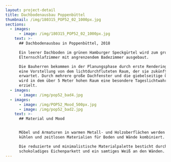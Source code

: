 ```yaml
---
layout: project-detail
title: Dachbodenausbau Poppenbüttel
thumbnail: /img/180315_POP52_02_1000px.jpg
sections:
  - images:
      - image: /img/180315_POP52_02_1000px.jpg
    text: >-
      ## Dachbodenausbau in Poppenbüttel, 2018

      Ein leerer Dachboden im grünen Hamburger Speckgürtel wird zum großzügigen
      Elternschlafzimmer mit angrenzendem Badezimmer ausgebaut.

      Die Bauherren bekommen in der Planungsphase durch erste Renderings bereits
      eine Vorstellung von dem lichtdurchfluteten Raum, der sie zukünftig
      erwartet. Durch mehrere große Dachfenster und die giebelseitige Öffnung
      wird in dem über 5 Meter hohen Raum eine besondere Tageslichtwahrnehmung
      erzielt.
  - images:
      - image: /img/pop52_bad4.jpg
  - images:
      - image: /img/POP52_Mood_500px.jpg
      - image: /img/pop52_bad2.jpg
    text: >-
      ## Material und Mood


      Möbel und Armaturen in warmen Metall- und Holzoberflächen werden mit
      kühlen und zeitlosen Materialien für Boden und Wände kombiniert.

      Die reduzierte und minimalistische Materialpalette besticht durch ein
      schokoladiges Eichenparkett und ein samtiges Weiß an den Wänden.
---
```


